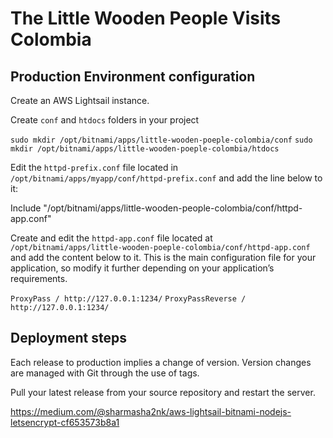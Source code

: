 # The Little Wooden People Visits Colombia

## Production Environment configuration

Create an AWS Lightsail instance.

Create `conf` and `htdocs` folders in your project

`sudo mkdir /opt/bitnami/apps/little-wooden-poeple-colombia/conf`
`sudo mkdir /opt/bitnami/apps/little-wooden-poeple-colombia/htdocs`

Edit the `httpd-prefix.conf` file located in `/opt/bitnami/apps/myapp/conf/httpd-prefix.conf` and add the line below to it:

Include "/opt/bitnami/apps/little-wooden-people-colombia/conf/httpd-app.conf"

Create and edit the `httpd-app.conf` file located at `/opt/bitnami/apps/little-wooden-poeple-colombia/conf/httpd-app.conf` and add the content below to it. This is the main configuration file for your application, so modify it further depending on your application’s requirements.

`ProxyPass / http://127.0.0.1:1234/`
`ProxyPassReverse / http://127.0.0.1:1234/`

## Deployment steps

Each release to production implies a change of version. Version changes are managed with Git through the use of tags.

Pull your latest release from your source repository and restart the server.

https://medium.com/@sharmasha2nk/aws-lightsail-bitnami-nodejs-letsencrypt-cf653573b8a1
